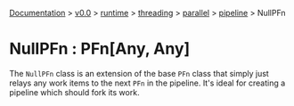 [Documentation](/docs/documentation.md) >
 [v0.0](/docs/0.0/version.md) >
  [runtime](/docs/0.0/runtime/module.md) >
   [threading](/docs/0.0/runtime/threading/module.md) >
    [parallel](/docs/0.0/runtime/threading/parallel/module.md) >
     [pipeline](/docs/0.0/runtime/threading/parallel/module.md) >
      NullPFn

# NullPFn : PFn[Any, Any]

The `NullPFn` class is an extension of the base `PFn` class that simply just relays any work items to the next `PFn` in the pipeline. It's ideal for creating a pipeline which should fork its work.